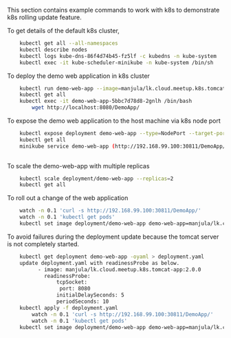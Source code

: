 This section contains example commands to work with k8s to demonstrate k8s rolling update feature.

To get details of the default k8s cluster, 
```bash
	kubectl get all --all-namespaces
	kubectl describe nodes
	kubectl logs kube-dns-86f4d74b45-fz5lf -c kubedns -n kube-system
	kubectl exec -it kube-scheduler-minikube -n kube-system /bin/sh
```
To deploy the demo web application in k8s cluster 
```bash
	kubectl run demo-web-app --image=manjula/lk.cloud.meetup.k8s.tomcat-app:1.0.0 --port 8080
	kubectl get all
	kubectl exec -it demo-web-app-5bbc7d78d8-2gnlh /bin/bash
		wget http://localhost:8080/DemoApp/	
```
To expose the demo web application to the host machine via k8s node port 
```bash
	kubectl expose deployment demo-web-app --type=NodePort --target-port 8080
	kubectl get all
	minikube service demo-web-app (http://192.168.99.100:30811/DemoApp/)
		
``` 
To scale the demo-web-app with multiple replicas 
```bash
	kubectl scale deployment/demo-web-app --replicas=2
	kubectl get all 
```
To roll out a change of the web application 
```bash
	watch -n 0.1 'curl -s http://192.168.99.100:30811/DemoApp/'
	watch -n 0.1 'kubectl get pods'
	kubectl set image deployment/demo-web-app demo-web-app=manjula/lk.cloud.meetup.k8s.tomcat-app:2.0.0	
```
To avoid failures during the deployment update because the tomcat server is not completely started. 
```bash
	kubectl get deployment demo-web-app -oyaml > deployment.yaml
	update deployment.yaml with readinessProbe as below.
	      - image: manjula/lk.cloud.meetup.k8s.tomcat-app:2.0.0
       		readinessProbe:
                tcpSocket:
                 port: 8080
                initialDelaySeconds: 5
                periodSeconds: 10
	kubectl apply -f deployment.yaml
        watch -n 0.1 'curl -s http://192.168.99.100:30811/DemoApp/'
        watch -n 0.1 'kubectl get pods'
	kubectl set image deployment/demo-web-app demo-web-app=manjula/lk.cloud.meetup.k8s.tomcat-app:2.0.0	
```
